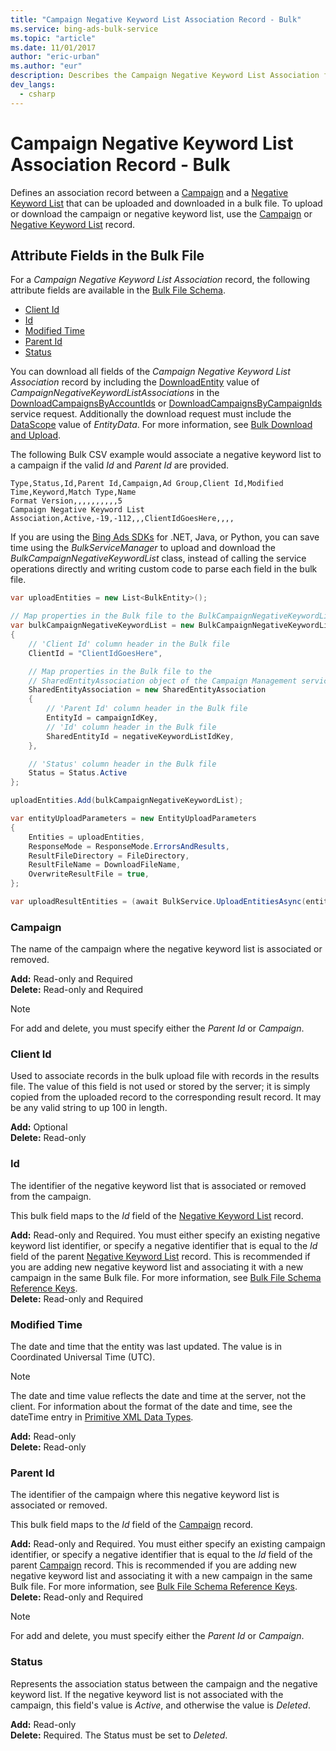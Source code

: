 ```yaml
---
title: "Campaign Negative Keyword List Association Record - Bulk"
ms.service: bing-ads-bulk-service
ms.topic: "article"
ms.date: 11/01/2017
author: "eric-urban"
ms.author: "eur"
description: Describes the Campaign Negative Keyword List Association fields in a Bulk file.
dev_langs:
  - csharp
---
```

# Campaign Negative Keyword List Association Record - Bulk
Defines an association record between a [Campaign](../bulk-service/campaign.md) and a [Negative Keyword List](../bulk-service/negative-keyword-list.md) that can be uploaded and downloaded in a bulk file. To upload or download the campaign or negative keyword list, use the [Campaign](../bulk-service/campaign.md) or [Negative Keyword List](../bulk-service/negative-keyword-list.md) record.
	
## <a name="entitydata"></a>Attribute Fields in the Bulk File
For a *Campaign Negative Keyword List Association* record, the following attribute fields are available in the [Bulk File Schema](../bulk-service/bulk-file-schema.md). 

- [Client Id](#clientid)
- [Id](#id)
- [Modified Time](#modifiedtime)
- [Parent Id](#parentid)
- [Status](#status)

You can download all fields of the *Campaign Negative Keyword List Association* record by including the [DownloadEntity](../bulk-service/downloadentity.md) value of *CampaignNegativeKeywordListAssociations* in the [DownloadCampaignsByAccountIds](../bulk-service/downloadcampaignsbyaccountids.md) or [DownloadCampaignsByCampaignIds](../bulk-service/downloadcampaignsbycampaignids.md) service request. Additionally the download request must include the [DataScope](../bulk-service/datascope.md) value of *EntityData*. For more information, see [Bulk Download and Upload](~/guides/bulk-download-upload.md).

The following Bulk CSV example would associate a negative keyword list to a campaign if the valid *Id* and *Parent Id* are provided. 

```csv
Type,Status,Id,Parent Id,Campaign,Ad Group,Client Id,Modified Time,Keyword,Match Type,Name
Format Version,,,,,,,,,,5
Campaign Negative Keyword List Association,Active,-19,-112,,,ClientIdGoesHere,,,,
```

If you are using the [Bing Ads SDKs](~/guides/client-libraries.md) for .NET, Java, or Python, you can save time using the *BulkServiceManager* to upload and download the *BulkCampaignNegativeKeywordList* class, instead of calling the service operations directly and writing custom code to parse each field in the bulk file. 

```csharp
var uploadEntities = new List<BulkEntity>();

// Map properties in the Bulk file to the BulkCampaignNegativeKeywordList
var bulkCampaignNegativeKeywordList = new BulkCampaignNegativeKeywordList
{
    // 'Client Id' column header in the Bulk file
    ClientId = "ClientIdGoesHere",

    // Map properties in the Bulk file to the 
    // SharedEntityAssociation object of the Campaign Management service.
    SharedEntityAssociation = new SharedEntityAssociation
    {
        // 'Parent Id' column header in the Bulk file
        EntityId = campaignIdKey,
        // 'Id' column header in the Bulk file
        SharedEntityId = negativeKeywordListIdKey,
    },

    // 'Status' column header in the Bulk file
    Status = Status.Active
};

uploadEntities.Add(bulkCampaignNegativeKeywordList);

var entityUploadParameters = new EntityUploadParameters
{
    Entities = uploadEntities,
    ResponseMode = ResponseMode.ErrorsAndResults,
    ResultFileDirectory = FileDirectory,
    ResultFileName = DownloadFileName,
    OverwriteResultFile = true,
};

var uploadResultEntities = (await BulkService.UploadEntitiesAsync(entityUploadParameters)).ToList();
```

### <a name="campaign"></a>Campaign
The name of the campaign where the negative keyword list is associated or removed.

**Add:** Read-only and Required  
**Delete:** Read-only and Required  

> [!NOTE]
> For add and delete, you must specify either the *Parent Id* or *Campaign*.

### <a name="clientid"></a>Client Id
Used to associate records in the bulk upload file with records in the results file. The value of this field is not used or stored by the server; it is simply copied from the uploaded record to the corresponding result record. It may be any valid string to up 100 in length.

**Add:** Optional  
**Delete:** Read-only  

### <a name="id"></a>Id
The identifier of the negative keyword list that is associated or removed from the campaign.

This bulk field maps to the *Id* field of the [Negative Keyword List](../bulk-service/negative-keyword-list.md) record. 

**Add:** Read-only and Required. You must either specify an existing negative keyword list identifier, or specify a negative identifier that is equal to the *Id* field of the parent [Negative Keyword List](../bulk-service/negative-keyword-list.md) record. This is recommended if you are adding new negative keyword list and associating it with a new campaign in the same Bulk file. For more information, see [Bulk File Schema Reference Keys](~/bulk-service/bulk-file-schema.md#referencekeys).  
**Delete:** Read-only and Required  

### <a name="modifiedtime"></a>Modified Time
The date and time that the entity was last updated. The value is in Coordinated Universal Time (UTC).

> [!NOTE]
> The date and time value reflects the date and time at the server, not the client. For information about the format of the date and time, see the dateTime entry in [Primitive XML Data Types](https://go.microsoft.com/fwlink/?linkid=859198).

**Add:** Read-only  
**Delete:** Read-only  

### <a name="parentid"></a>Parent Id
The identifier of the campaign where this negative keyword list is associated or removed.
	
This bulk field maps to the *Id* field of the [Campaign](../bulk-service/campaign.md) record. 

**Add:** Read-only and Required. You must either specify an existing campaign identifier, or specify a negative identifier that is equal to the *Id* field of the parent [Campaign](../bulk-service/campaign.md) record. This is recommended if you are adding new negative keyword list and associating it with a new campaign in the same Bulk file. For more information, see [Bulk File Schema Reference Keys](~/bulk-service/bulk-file-schema.md#referencekeys).  
**Delete:** Read-only and Required  

> [!NOTE]
> For add and delete, you must specify either the *Parent Id* or *Campaign*.

### <a name="status"></a>Status
Represents the association status between the campaign and the negative keyword list. If the negative keyword list is not associated with the campaign, this field's value is *Active*, and otherwise the value is *Deleted*.

**Add:** Read-only  
**Delete:** Required. The Status must be set to *Deleted*. 
	

